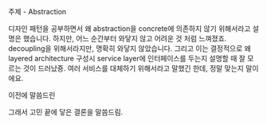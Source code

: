 주제 - Abstraction

디자인 패턴을 공부하면서 왜 abstraction을 concrete에 의존하지 않기 위해서라고 설명은 했습니다. 하지만, 어느 순간부터 와닿지 않고 어려운 것 처럼 느껴졌죠. decoupling을 위해서라지만, 명확히 와닿지 않았습니다. 그리고 이는 결정적으로 왜 layered architecture 구성시 service layer에 인터페이스를 두는지 설명할 때 잘 모르는 것이 드러났죵. 여러 서비스를 대체하기 위해서라고 말했긴 한데, 정말 맞는지 말이에요.

이전에 말씀드린 

그래서 고민 끝에 닿은 결론을 말씀드림.



